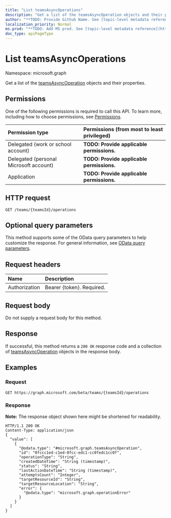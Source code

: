 ```yaml
---
title: "List teamsAsyncOperations"
description: "Get a list of the teamsAsyncOperation objects and their properties."
author: "**TODO: Provide Github Name. See [topic-level metadata reference](https://msgo.azurewebsites.net/add/document/guidelines/metadata.html#topic-level-metadata)**"
localization_priority: Normal
ms.prod: "**TODO: Add MS prod. See [topic-level metadata reference](https://msgo.azurewebsites.net/add/document/guidelines/metadata.html#topic-level-metadata)**"
doc_type: apiPageType
---
```


# List teamsAsyncOperations
Namespace: microsoft.graph

Get a list of the [teamsAsyncOperation](../resources/teamsasyncoperation.md) objects and their properties.

## Permissions
One of the following permissions is required to call this API. To learn more, including how to choose permissions, see [Permissions](/concepts/permissions-reference.md).

|Permission type|Permissions (from most to least privileged)|
|:---|:---|
|Delegated (work or school account)|**TODO: Provide applicable permissions.**|
|Delegated (personal Microsoft account)|**TODO: Provide applicable permissions.**|
|Application|**TODO: Provide applicable permissions.**|

## HTTP request

<!-- {
  "blockType": "ignored"
}
-->
``` http
GET /teams/{teamsId}/operations
```

## Optional query parameters
This method supports some of the OData query parameters to help customize the response. For general information, see [OData query parameters](/graph/query-parameters).

## Request headers
|Name|Description|
|:---|:---|
|Authorization|Bearer {token}. Required.|

## Request body
Do not supply a request body for this method.

## Response

If successful, this method returns a `200 OK` response code and a collection of [teamsAsyncOperation](../resources/teamsasyncoperation.md) objects in the response body.

## Examples

### Request
<!-- {
  "blockType": "request",
  "name": "get_teamsasyncoperation"
}
-->
``` http
GET https://graph.microsoft.com/beta/teams/{teamsId}/operations
```


### Response
**Note:** The response object shown here might be shortened for readability.
<!-- {
  "blockType": "response",
  "truncated": true,
  "@odata.type": "collection(microsoft.graph.teamsasyncoperation)"
}
-->
``` http
HTTP/1.1 200 OK
Content-Type: application/json
{
  "value": [
    {
      "@odata.type": "#microsoft.graph.teamsAsyncOperation",
      "id": "0fccc1ed-c1ed-0fcc-edc1-cc0fedc1cc0f",
      "operationType": "String",
      "createdDateTime": "String (timestamp)",
      "status": "String",
      "lastActionDateTime": "String (timestamp)",
      "attemptsCount": "Integer",
      "targetResourceId": "String",
      "targetResourceLocation": "String",
      "error": {
        "@odata.type": "microsoft.graph.operationError"
      }
    }
  ]
}
```

